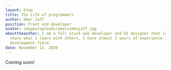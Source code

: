 ```yaml
---
layout: blog
title: The Life of programmers
author: Omar Jaff
position: Front end developer
avatar: images/uploads/omarsimkojaff.jpg
abouttheauthor: I am a full stack web developer and UI designer that loves to
  share what i learn with others, I have almost 3 years of experience in web
  development field.
date: November 13, 2020
---
```

Coming soon!